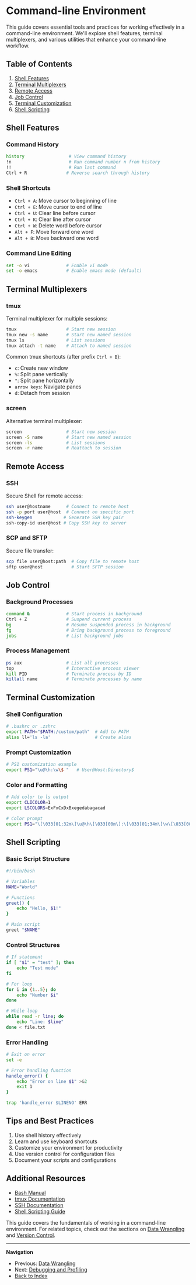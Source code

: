# Command-line Environment

This guide covers essential tools and practices for working effectively in a command-line environment. We'll explore shell features, terminal multiplexers, and various utilities that enhance your command-line workflow.

## Table of Contents

1. [Shell Features](#shell-features)
2. [Terminal Multiplexers](#terminal-multiplexers)
3. [Remote Access](#remote-access)
4. [Job Control](#job-control)
5. [Terminal Customization](#terminal-customization)
6. [Shell Scripting](#shell-scripting)

## Shell Features

### Command History
```bash
history                 # View command history
!n                      # Run command number n from history
!!                      # Run last command
Ctrl + R               # Reverse search through history
```

### Shell Shortcuts
- `Ctrl + A`: Move cursor to beginning of line
- `Ctrl + E`: Move cursor to end of line
- `Ctrl + U`: Clear line before cursor
- `Ctrl + K`: Clear line after cursor
- `Ctrl + W`: Delete word before cursor
- `Alt + F`: Move forward one word
- `Alt + B`: Move backward one word

### Command Line Editing
```bash
set -o vi              # Enable vi mode
set -o emacs           # Enable emacs mode (default)
```

## Terminal Multiplexers

### tmux
Terminal multiplexer for multiple sessions:
```bash
tmux                   # Start new session
tmux new -s name       # Start new named session
tmux ls                # List sessions
tmux attach -t name    # Attach to named session
```

Common tmux shortcuts (after prefix `Ctrl + B`):
- `c`: Create new window
- `%`: Split pane vertically
- `"`: Split pane horizontally
- `arrow keys`: Navigate panes
- `d`: Detach from session

### screen
Alternative terminal multiplexer:
```bash
screen                 # Start new session
screen -S name         # Start new named session
screen -ls             # List sessions
screen -r name         # Reattach to session
```

## Remote Access

### SSH
Secure Shell for remote access:
```bash
ssh user@hostname      # Connect to remote host
ssh -p port user@host  # Connect on specific port
ssh-keygen            # Generate SSH key pair
ssh-copy-id user@host # Copy SSH key to server
```

### SCP and SFTP
Secure file transfer:
```bash
scp file user@host:path  # Copy file to remote host
sftp user@host           # Start SFTP session
```

## Job Control

### Background Processes
```bash
command &              # Start process in background
Ctrl + Z               # Suspend current process
bg                     # Resume suspended process in background
fg                     # Bring background process to foreground
jobs                   # List background jobs
```

### Process Management
```bash
ps aux                 # List all processes
top                    # Interactive process viewer
kill PID               # Terminate process by ID
killall name           # Terminate processes by name
```

## Terminal Customization

### Shell Configuration
```bash
# .bashrc or .zshrc
export PATH="$PATH:/custom/path"  # Add to PATH
alias ll='ls -la'                 # Create alias
```

### Prompt Customization
```bash
# PS1 customization example
export PS1="\u@\h:\w\$ "   # User@Host:Directory$
```

### Color and Formatting
```bash
# Add color to ls output
export CLICOLOR=1
export LSCOLORS=ExFxCxDxBxegedabagacad

# Color prompt
export PS1="\[\033[01;32m\]\u@\h\[\033[00m\]:\[\033[01;34m\]\w\[\033[00m\]\$ "
```

## Shell Scripting

### Basic Script Structure
```bash
#!/bin/bash

# Variables
NAME="World"

# Functions
greet() {
    echo "Hello, $1!"
}

# Main script
greet "$NAME"
```

### Control Structures
```bash
# If statement
if [ "$1" = "test" ]; then
    echo "Test mode"
fi

# For loop
for i in {1..5}; do
    echo "Number $i"
done

# While loop
while read -r line; do
    echo "Line: $line"
done < file.txt
```

### Error Handling
```bash
# Exit on error
set -e

# Error handling function
handle_error() {
    echo "Error on line $1" >&2
    exit 1
}

trap 'handle_error $LINENO' ERR
```

## Tips and Best Practices

1. Use shell history effectively
2. Learn and use keyboard shortcuts
3. Customize your environment for productivity
4. Use version control for configuration files
5. Document your scripts and configurations

## Additional Resources

- [Bash Manual](https://www.gnu.org/software/bash/manual/)
- [tmux Documentation](https://github.com/tmux/tmux/wiki)
- [SSH Documentation](https://www.openssh.com/manual.html)
- [Shell Scripting Guide](https://www.shellscript.sh/)

This guide covers the fundamentals of working in a command-line environment. For related topics, check out the sections on [Data Wrangling](data-wrangling.md) and [Version Control](version-control.md).

---

**Navigation**
- Previous: [Data Wrangling](data-wrangling.md)
- Next: [Debugging and Profiling](debugging-profiling.md)
- [Back to Index](../index.md)